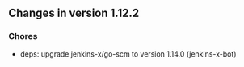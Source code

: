
## Changes in version 1.12.2

### Chores

* deps: upgrade jenkins-x/go-scm to version 1.14.0 (jenkins-x-bot)
